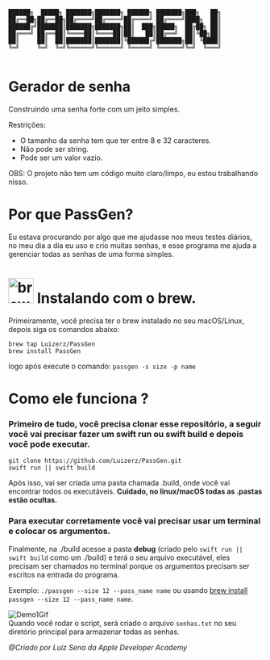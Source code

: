 ```
██████╗  █████╗ ███████╗███████╗ ██████╗ ███████╗███╗   ██╗
██╔══██╗██╔══██╗██╔════╝██╔════╝██╔════╝ ██╔════╝████╗  ██║
██████╔╝███████║███████╗███████╗██║  ███╗█████╗  ██╔██╗ ██║
██╔═══╝ ██╔══██║╚════██║╚════██║██║   ██║██╔══╝  ██║╚██╗██║
██║     ██║  ██║███████║███████║╚██████╔╝███████╗██║ ╚████║
╚═╝     ╚═╝  ╚═╝╚══════╝╚══════╝ ╚═════╝ ╚══════╝╚═╝  ╚═══╝
                                                           
``` 
# Gerador de senha

Construindo uma senha forte com um jeito simples.

Restrições:  
- O tamanho da senha tem que ter entre 8 e 32 caracteres.  
- Não pode ser string.  
- Pode ser um valor vazio.

OBS: O projeto não tem um código muito claro/limpo, eu estou trabalhando nisso.

# Por que PassGen?
Eu estava procurando por algo que me ajudasse nos meus testes diários, no meu dia a dia eu uso e crio muitas senhas, e esse programa me ajuda a gerenciar todas as senhas de uma forma simples.  
  
# <img src="https://user-images.githubusercontent.com/75648725/160658125-ddd149bd-54d3-424c-8d83-1afecb03f107.png" alt="brewImage" width="50" height="50"/> Instalando com o brew.   

Primeiramente, você precisa ter o brew instalado no seu macOS/Linux, depois siga os comandos abaixo:

```
brew tap Luizerz/PassGen 
brew install PassGen 
```  
logo após execute o comando:
`passgen -s size -p name`
# Como ele funciona ?  
###  Primeiro de tudo, você precisa clonar esse repositório, a seguir você vai precisar fazer um swift run ou swift build e depois você pode executar.
```terminal
git clone https://github.com/Luizerz/PassGen.git
swift run || swift build
```  
Após isso, vai ser criada uma pasta chamada .build, onde você vai encontrar todos os executáveis. **Cuidado, no linux/macOS todas as .pastas estão ocultas.**
### Para executar corretamente você vai precisar usar um terminal e colocar os argumentos.
Finalmente, na ./build acesse a pasta **debug** (criado pelo `swift run || swift build` como um ./build) e terá o seu arquivo executável, eles precisam ser chamados no terminal porque os argumentos precisam ser escritos na entrada do programa.  

Exemplo: `./passgen --size 12 --pass_name name`  ou usando [brew install](https://github.com/Luizerz/PassGen/edit/master/README.md#installing-with-brew) `passgen --size 12 --pass_name name`.
  
![Demo1Gif](https://user-images.githubusercontent.com/75648725/159500212-d1a8e5a3-9c54-4182-b5a4-25f1612d0725.gif)  
Quando você rodar o script, será criado o arquivo `senhas.txt` no seu diretório principal para armazenar todas as senhas.  
  
*@Criado por Luiz Sena da Apple Developer Academy*
